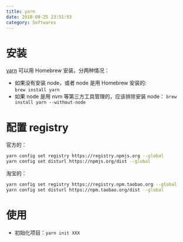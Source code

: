```yaml
---
title: yarn
date: 2018-09-25 23:51:53
category: Softwares
---
```


# 安装

[yarn](https://yarnpkg.com/zh-Hans/) 可以用 Homebrew 安装，分两种情况：

- 如果没有安装 node，或者 node 是用 Homebrew 安装的:  
  `brew install yarn`
- 如果 node 是用 nvm 等第三方工具管理的，应该排除安装 node：
  `brew install yarn --without-node`

# 配置 registry

官方的：

```bash
yarn config set registry https://registry.npmjs.org --global
yarn config set disturl https://npmjs.org/dist --global
```

淘宝的：

```bash
yarn config set registry https://registry.npm.taobao.org --global
yarn config set disturl https://npm.taobao.org/dist --global
```

# 使用

- 初始化项目：`yarn init XXX`
